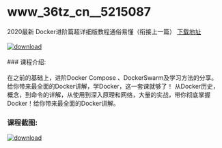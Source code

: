 # www_36tz_cn__5215087
2020最新 Docker进阶篇超详细版教程通俗易懂（衔接上一篇）
[下载地址](http://www.36tz.cn/article/5215087 "下载地址")
<br/></br>[![download](http://36tz.cn/muke_img/2020_08_2-78.png "下载地址")](http://www.36tz.cn/article/5215087 "下载地址")
<br/></br>### 课程介绍:<br/></br>在之前的基础上，进阶Docker Compose 、DockerSwarm及学习方法的分享。给你带来最全面的Docker讲解，学Docker，这一套课就够了！
从Docker历史，概念，到命令的详解，从使用到深入原理和网络，大量的实战，带你彻底掌握Docker！给你带来最全面的Docker讲解。

### 课程截图:
[![download](http://36tz.cn/muke_img/2020_08_1-82.png "下载地址")](http://www.36tz.cn/article/5215087 "下载地址")
